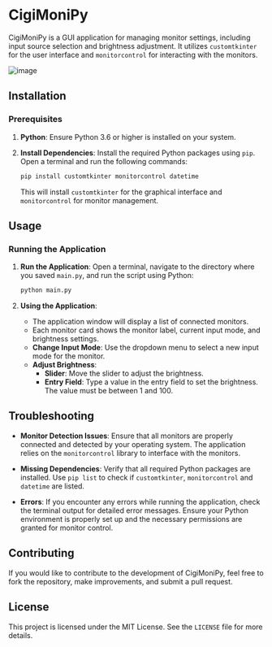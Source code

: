 # CigiMoniPy

CigiMoniPy is a GUI application for managing monitor settings, including input source selection and brightness adjustment. It utilizes `customtkinter` for the user interface and `monitorcontrol` for interacting with the monitors.

![image](https://github.com/user-attachments/assets/933e1932-655a-42c5-848b-6dfcddea62de)

## Installation

### Prerequisites

1. **Python**: Ensure Python 3.6 or higher is installed on your system.

2. **Install Dependencies**: Install the required Python packages using `pip`. Open a terminal and run the following commands:

   ```bash
   pip install customtkinter monitorcontrol datetime
   ```

   This will install `customtkinter` for the graphical interface and `monitorcontrol` for monitor management.

## Usage

### Running the Application

1. **Run the Application**: Open a terminal, navigate to the directory where you saved `main.py`, and run the script using Python:

   ```bash
   python main.py
   ```

2. **Using the Application**:
   - The application window will display a list of connected monitors.
   - Each monitor card shows the monitor label, current input mode, and brightness settings.
   - **Change Input Mode**: Use the dropdown menu to select a new input mode for the monitor.
   - **Adjust Brightness**:
     - **Slider**: Move the slider to adjust the brightness.
     - **Entry Field**: Type a value in the entry field to set the brightness. The value must be between 1 and 100.

## Troubleshooting

- **Monitor Detection Issues**: Ensure that all monitors are properly connected and detected by your operating system. The application relies on the `monitorcontrol` library to interface with the monitors.

- **Missing Dependencies**: Verify that all required Python packages are installed. Use `pip list` to check if `customtkinter`, `monitorcontrol` and `datetime` are listed.

- **Errors**: If you encounter any errors while running the application, check the terminal output for detailed error messages. Ensure your Python environment is properly set up and the necessary permissions are granted for monitor control.

## Contributing

If you would like to contribute to the development of CigiMoniPy, feel free to fork the repository, make improvements, and submit a pull request.

## License

This project is licensed under the MIT License. See the `LICENSE` file for more details.
